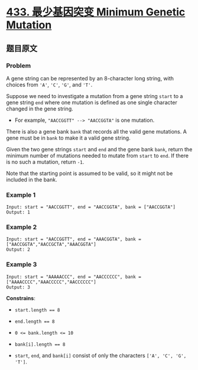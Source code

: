 # [**433. 最少基因突变 Minimum Genetic Mutation**](https://leetcode.com/problems/minimum-genetic-mutation)

## 题目原文

### Problem

A gene string can be represented by an 8-character long string, with choices from `'A'`, `'C'`, `'G'`, and `'T'`.

Suppose we need to investigate a mutation from a gene string `start` to a gene string `end` where one mutation is defined as one single character changed in the gene string.

- For example, `"AACCGGTT" --> "AACCGGTA"` is one mutation.

There is also a gene bank `bank` that records all the valid gene mutations. A gene must be in `bank` to make it a valid gene string.

Given the two gene strings `start` and `end` and the gene bank `bank`, return the minimum number of mutations needed to mutate from `start` to `end`. If there is no such a mutation, return `-1`.

Note that the starting point is assumed to be valid, so it might not be included in the bank.

### Example 1

```shell
Input: start = "AACCGGTT", end = "AACCGGTA", bank = ["AACCGGTA"]
Output: 1
```

### Example 2

```shell
Input: start = "AACCGGTT", end = "AAACGGTA", bank = ["AACCGGTA","AACCGCTA","AAACGGTA"]
Output: 2
```

### Example 3

```shell
Input: start = "AAAAACCC", end = "AACCCCCC", bank = ["AAAACCCC","AAACCCCC","AACCCCCC"]
Output: 3
```

**Constrains**:

- `start.length == 8`

- `end.length == 8`

- `0 <= bank.length <= 10`

- `bank[i].length == 8`

- `start`, `end`, and `bank[i]` consist of only the characters `['A', 'C', 'G', 'T']`.

